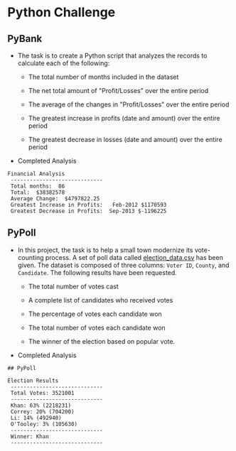 # Python Challenge

## PyBank


* The task is to create a Python script that analyzes the records to calculate each of the following:

  * The total number of months included in the dataset

  * The net total amount of "Profit/Losses" over the entire period

  * The average of the changes in "Profit/Losses" over the entire period

  * The greatest increase in profits (date and amount) over the entire period

  * The greatest decrease in losses (date and amount) over the entire period

* Completed Analysis 

```text
Financial Analysis
 ----------------------------- 
 Total months:  86 
 Total:  $38382578 
 Average Change:  $4797822.25 
 Greatest Increase in Profits:   Feb-2012 $1170593 
 Greatest Decrease in Profits:  Sep-2013 $-1196225 
```


## PyPoll


* In this project, the task is to help a small town modernize its vote-counting process. A set of poll data called [election_data.csv](PyPoll/Resources/election_data.csv) has been given. The dataset is composed of three columns: `Voter ID`, `County`, and `Candidate`. The following results have been requested.

  * The total number of votes cast

  * A complete list of candidates who received votes

  * The percentage of votes each candidate won

  * The total number of votes each candidate won

  * The winner of the election based on popular vote.

* Completed Analysis 

```text
## PyPoll

Election Results 
 ----------------------------- 
 Total Votes: 3521001 
 ----------------------------- 
 Khan: 63% (2218231) 
 Correy: 20% (704200)
 Li: 14% (492940) 
 O'Tooley: 3% (105630) 
 ----------------------------- 
 Winner: Khan 
 -----------------------------
```



